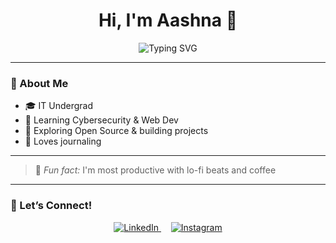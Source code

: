 <h1 align="center">Hi, I'm Aashna 🌷</h1>

<p align="center">
  <img src="https://readme-typing-svg.demolab.com?font=Fira+Code&pause=700&color=F49AC2&center=true&width=500&lines=Making+Mistakes,+Making+Progress" alt="Typing SVG" />
</p>

---

### 🌸 About Me

- 🎓 IT Undergrad 
- 🔐 Learning Cybersecurity & Web Dev
- 🌱 Exploring Open Source & building projects
- 🎨 Loves journaling

---

> 🍵 *Fun fact:* I'm most productive with lo-fi beats and coffee

---

### 🌼 Let’s Connect!

<p align="center">
  <a href="https://www.linkedin.com/in/aashna-puri-389954306/" target="_blank" rel="noopener noreferrer">
    <img src="https://img.shields.io/badge/🌐 LinkedIn-0077B5?style=for-the-badge&logo=linkedin&logoColor=white" alt="LinkedIn" />
  </a>
  &nbsp;&nbsp;&nbsp;
  <a href="https://www.instagram.com/aaa.aashna/" target="_blank" rel="noopener noreferrer">
    <img src="https://img.shields.io/badge/📸 Instagram-E4405F?style=for-the-badge&logo=instagram&logoColor=white" alt="Instagram" />
  </a>
</p>




